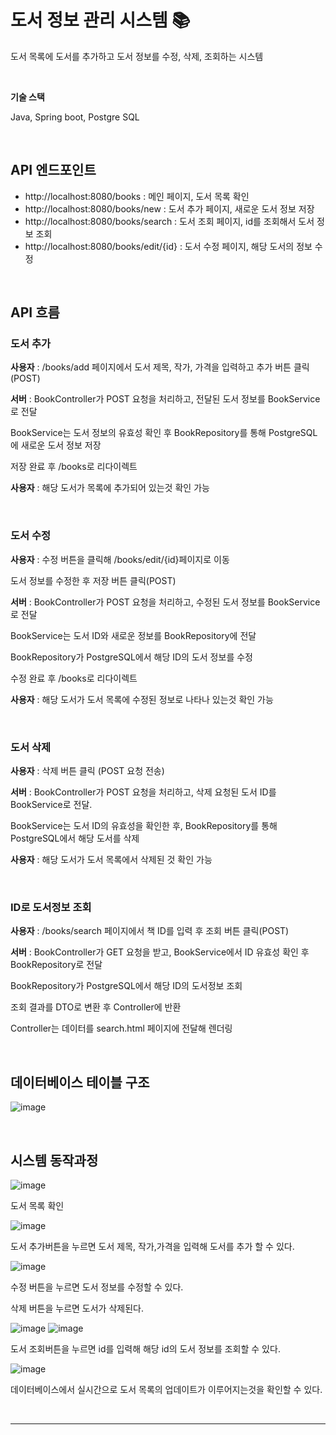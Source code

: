 # 도서 정보 관리 시스템 📚

도서 목록에 도서를 추가하고 도서 정보를 수정, 삭제, 조회하는 시스템

<br>

**기술 스택**

Java, Spring boot, Postgre SQL

<br>




## API 엔드포인트
- http://localhost:8080/books : 메인 페이지, 도서 목록 확인
- http://localhost:8080/books/new : 도서 추가 페이지, 새로운 도서 정보 저장
- http://localhost:8080/books/search : 도서 조회 페이지, id를 조회해서 도서 정보 조회
- http://localhost:8080/books/edit/{id} : 도서 수정 페이지, 해당 도서의 정보 수정

<br>

## API 흐름

### 도서 추가

**사용자** : /books/add 페이지에서 도서 제목, 작가, 가격을 입력하고 추가 버튼 클릭(POST)

**서버** : BookController가 POST 요청을 처리하고, 전달된 도서 정보를 BookService로 전달

BookService는 도서 정보의 유효성 확인 후 BookRepository를 통해 PostgreSQL에 새로운 도서 정보 저장

저장 완료 후 /books로 리다이렉트

**사용자** : 해당 도서가 목록에 추가되어 있는것 확인 가능

<br>

### 도서 수정

**사용자** : 수정 버튼을 클릭해 /books/edit/{id}페이지로 이동

도서 정보를 수정한 후 저장 버튼 클릭(POST)

**서버** : BookController가 POST 요청을 처리하고, 수정된 도서 정보를 BookService로 전달

BookService는 도서 ID와 새로운 정보를 BookRepository에 전달

BookRepository가 PostgreSQL에서 해당 ID의 도서 정보를 수정

수정 완료 후 /books로 리다이렉트

**사용자** : 해당 도서가 도서 목록에 수정된 정보로 나타나 있는것 확인 가능

<br>

### 도서 삭제

**사용자** : 삭제 버튼 클릭 (POST 요청 전송)

**서버** : BookController가 POST 요청을 처리하고, 삭제 요청된 도서 ID를 BookService로 전달.

BookService는 도서 ID의 유효성을 확인한 후, BookRepository를 통해 PostgreSQL에서 해당 도서를 삭제

**사용자** : 해당 도서가 도서 목록에서 삭제된 것 확인 가능

<br>

### ID로 도서정보 조회

**사용자** : /books/search 페이지에서 책 ID를 입력 후 조회 버튼 클릭(POST)

**서버** : BookController가 GET 요청을 받고, BookService에서 ID 유효성 확인 후 BookRepository로 전달

BookRepository가 PostgreSQL에서 해당 ID의 도서정보 조회

조회 결과를 DTO로 변환 후 Controller에 반환

Controller는 데이터를 search.html 페이지에 전달해 렌더링


<br>


## 데이터베이스 테이블 구조

![image](https://github.com/user-attachments/assets/a50265cb-9972-4d5e-b385-91ecee6d4048)

<br>

## 시스템 동작과정
![image](https://github.com/user-attachments/assets/e1de76a8-2998-475c-b690-16d0925e2a25)

도서 목록 확인

![image](https://github.com/user-attachments/assets/d6bf426e-9534-4fe2-95a2-73de2213569e)

도서 추가버튼을 누르면 도서 제목, 작가,가격을 입력해 도서를 추가 할 수 있다. 


![image](https://github.com/user-attachments/assets/fba7f081-8ac4-438e-bd21-d4b542a60471)

수정 버튼을 누르면 도서 정보를 수정할 수 있다.

삭제 버튼을 누르면 도서가 삭제된다. 

![image](https://github.com/user-attachments/assets/e9f7ad91-d380-4c8a-8931-df17d1f38fb9)
![image](https://github.com/user-attachments/assets/5093c34c-db4f-46cd-a8c4-5d54231ba7eb)

도서 조회버튼을 누르면 id를 입력해 해당 id의 도서 정보를 조회할 수 있다. 

![image](https://github.com/user-attachments/assets/a005032d-0b19-47a3-bf7b-40b3c7d51a3f)

데이터베이스에서 실시간으로 도서 목록의 업데이트가 이루어지는것을 확인할 수 있다. 

<br>



---
